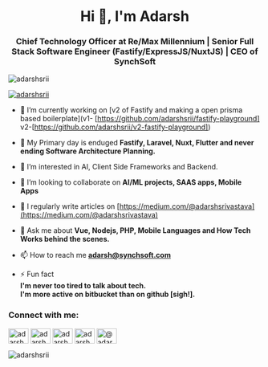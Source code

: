 <h1 align="center">Hi 👋, I'm Adarsh</h1>
<h3 align="center">Chief Technology Officer at Re/Max Millennium | Senior Full Stack Software Engineer (Fastify/ExpressJS/NuxtJS) | CEO of SynchSoft</h3>

<p align="left"> <img src="https://komarev.com/ghpvc/?username=adarshsrii&label=Profile%20views&color=0e75b6&style=flat" alt="adarshsrii" /> </p>

<p align="left"> <a href="https://twitter.com/adarshsrii" target="blank"><img src="https://img.shields.io/twitter/follow/adarshsrii?logo=twitter&style=for-the-badge" alt="adarshsrii" /></a> </p>

- 🔭 I’m currently working on [v2 of Fastify and making a open prisma based boilerplate](v1- [https://github.com/adarshsrii/fastify-playground] v2-[https://github.com/adarshsrii/v2-fastify-playground])
  <br/>

- 🌱 My Primary day is enduged **Fastify, Laravel, Nuxt, Flutter and never ending Software Architecture Planning.**<br/>

- 👀 I’m interested in AI, Client Side Frameworks and Backend.

- 👯 I’m looking to collaborate on **AI/ML projects, SAAS apps, Mobile Apps**<br/>

- 📝 I regularly write articles on [https://medium.com/@adarshsrivastava](https://medium.com/@adarshsrivastava)<br/>

- 💬 Ask me about **Vue, Nodejs, PHP, Mobile Languages and How Tech Works behind the scenes.**<br/>

- 📫 How to reach me **adarsh@synchsoft.com**<br/>

- ⚡ Fun fact <br/> **I'm never too tired to talk about tech.** <br/> **I'm more active on bitbucket than on github [sigh!].**<br/>


<h3 align="left">Connect with me:</h3>
<p align="left">
<a href="https://twitter.com/adarshsrii" target="blank"><img align="center" src="https://raw.githubusercontent.com/rahuldkjain/github-profile-readme-generator/master/src/images/icons/Social/twitter.svg" alt="adarshsrii" height="30" width="40" /></a>
<a href="https://linkedin.com/in/adarshsrii" target="blank"><img align="center" src="https://raw.githubusercontent.com/rahuldkjain/github-profile-readme-generator/master/src/images/icons/Social/linked-in-alt.svg" alt="adarshsrii" height="30" width="40" /></a>
<a href="https://fb.com/adarshsrii" target="blank"><img align="center" src="https://raw.githubusercontent.com/rahuldkjain/github-profile-readme-generator/master/src/images/icons/Social/facebook.svg" alt="adarshsrii" height="30" width="40" /></a>
<a href="https://instagram.com/adarshsrii" target="blank"><img align="center" src="https://raw.githubusercontent.com/rahuldkjain/github-profile-readme-generator/master/src/images/icons/Social/instagram.svg" alt="adarshsrii" height="30" width="40" /></a>
<a href="https://medium.com/@adarshsrivastava" target="blank"><img align="center" src="https://raw.githubusercontent.com/rahuldkjain/github-profile-readme-generator/master/src/images/icons/Social/medium.svg" alt="@adarshsrivastava" height="30" width="40" /></a>
</p>
<p><img align="center" class="bigscreen rounded mx-auto d-block" src="https://github-readme-streak-stats.herokuapp.com/?user=adarshsrii&" alt="adarshsrii" /></p>
